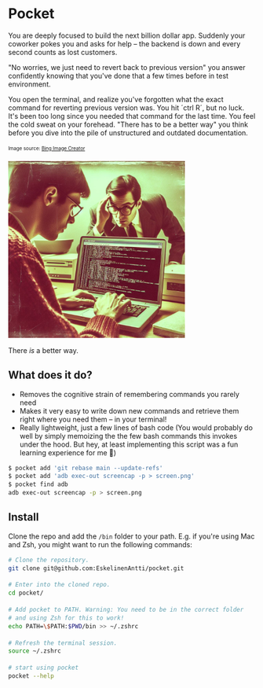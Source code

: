 # Pocket

You are deeply focused to build the next billion dollar app. Suddenly your coworker pokes you and asks for help – the backend is down and every second counts as lost customers. 

"No worries, we just need to revert back to previous version" you answer confidently knowing that you've done that a few times before in test environment. 

You open the terminal, and realize you've forgotten what the exact command for reverting previous version was. You hit ´ctrl R´, but no luck. It's been too long since you needed that command for the last time. You feel the cold sweat on your forehead. "There has to be a better way" you think before you dive into the pile of unstructured and outdated documentation.

<sub><sup>Image source: [Bing Image Creator](https://www.bing.com/images/create)</sup></sub>

<img src="/img/cover.jpeg" width="360"/>

There *is* a better way.

## What does it do?

- Removes the cognitive strain of remembering commands you rarely need
- Makes it very easy to write down new commands and retrieve them right where you need them – in your terminal!
- Really lightweight, just a few lines of bash code (You would probably do well by simply memoizing the the few bash commands this invokes under the hood. But hey, at least implementing this script was a fun learning experience for me 🤷)

```bash
$ pocket add 'git rebase main --update-refs'
$ pocket add 'adb exec-out screencap -p > screen.png'
$ pocket find adb
adb exec-out screencap -p > screen.png
```


## Install

Clone the repo and add the `/bin` folder to your path. E.g. if you're using Mac and Zsh, you might want to run the following commands:

```bash
# Clone the repository.
git clone git@github.com:EskelinenAntti/pocket.git

# Enter into the cloned repo.
cd pocket/

# Add pocket to PATH. Warning: You need to be in the correct folder 
# and using Zsh for this to work!
echo PATH=\$PATH:$PWD/bin >> ~/.zshrc

# Refresh the terminal session.
source ~/.zshrc

# start using pocket
pocket --help
```
